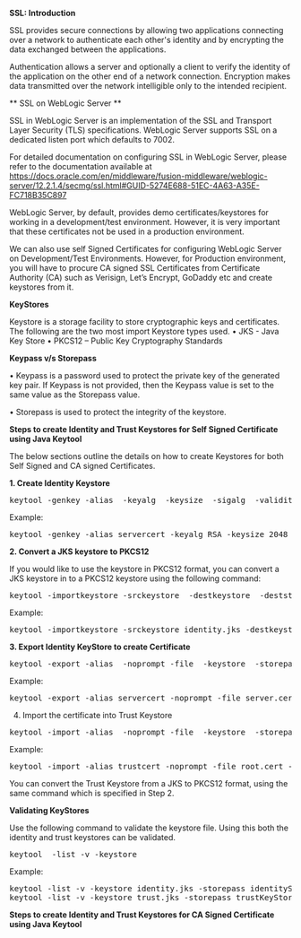 **SSL: Introduction**

SSL provides secure connections by allowing two applications connecting over a network to authenticate each other's identity and by encrypting the data exchanged between the applications.

Authentication allows a server and optionally a client to verify the identity of the application on the other end of a network connection. Encryption makes data transmitted over the network intelligible only to the intended recipient.


** SSL on WebLogic Server **

SSL in WebLogic Server is an implementation of the SSL and Transport Layer Security (TLS) specifications. WebLogic Server supports SSL on a dedicated listen port which defaults to 7002.

For detailed documentation on configuring SSL in WebLogic Server, please refer to the documentation available at https://docs.oracle.com/en/middleware/fusion-middleware/weblogic-server/12.2.1.4/secmg/ssl.html#GUID-5274E688-51EC-4A63-A35E-FC718B35C897

WebLogic Server, by default, provides demo certificates/keystores for working in a development/test environment. However, it is very important that these certificates not be used in a production environment. 

We can also use self Signed Certificates for configuring WebLogic Server on Development/Test Environments. However, for Production environment, you will have to procure CA signed SSL Certificates from Certificate Authority (CA) such as Verisign, Let’s Encrypt, GoDaddy etc and create keystores from it.

**KeyStores**

Keystore is a storage facility to store cryptographic keys and certificates. The following are the two most import Keystore types used.
•	JKS  - Java Key Store
•	PKCS12 – Public Key Cryptography Standards 

**Keypass v/s Storepass**

•	Keypass is a password used to protect the private key of the generated key pair. If Keypass is not provided, then the Keypass value is set to the same value as the Storepass value.

•	Storepass is used to protect the integrity of the keystore.


**Steps to create Identity and Trust Keystores for Self Signed Certificate using Java Keytool**

The below sections outline the details on how to create Keystores for both Self Signed and CA signed Certificates.

**1.	Create Identity Keystore**

<pre>keytool -genkey -alias <privatekeyAlias> -keyalg <keyAlgorithm> -keysize <keysize> -sigalg <signatureAlgorithm> -validity <validityPeriodInDays> -keystore <keyStoreFileName> -keypass <keyPassPhrase> -storepass < IdentityKeyStorePassPhrase></pre>

Example: 

<pre>keytool -genkey -alias servercert -keyalg RSA -keysize 2048 -sigalg SHA256withRSA -validity 365 -keystore identity.jks -keypass identityKeyPassword -storepass identityStorePassword</pre>


**2.	Convert a JKS keystore to PKCS12**

If you would like to use the keystore in PKCS12 format, you can convert a JKS keystore in to a PKCS12 keystore using the following command:

<pre>keytool -importkeystore -srckeystore <keystoreFileInJKSFormat> -destkeystore <keystoreFileInPKCS12Format> -deststoretype pkcs12</pre>

Example:

<pre>keytool -importkeystore -srckeystore identity.jks -destkeystore identity.p12 -deststoretype pkcs12</pre>


**3.	Export Identity KeyStore to create Certificate**

<pre>keytool -export -alias <privateKeyAlias> -noprompt -file <certificateName> -keystore <IdentityKeyStoreFileName> -storepass <IdentityKeyStorePassPhrase></pre>

Example:

<pre>keytool -export -alias servercert -noprompt -file server.cert -keystore identity.jks -storepass identityStorePassword</pre>


4.	Import the certificate into Trust Keystore

<pre>keytool -import -alias <trustStoreAlias> -noprompt -file <certificateName> -keystore <TrustKeyStoreFileName> -storepass <trustKeyStorePassPhrase></pre>

Example:

<pre>keytool -import -alias trustcert -noprompt -file root.cert -keystore trust.jks -storepass trustKeyStorePassword</pre>

You can convert the Trust Keystore from a JKS to PKCS12 format, using the same command which is specified in Step 2.

**Validating KeyStores**

Use the following command to validate the keystore file. Using this both the identity and trust keystores can be validated.

<pre>keytool  -list -v -keystore <keystorefile> </pre>

Example:

<pre>keytool -list -v -keystore identity.jks -storepass identityStorePassword  
keytool -list -v -keystore trust.jks -storepass trustKeyStorePassword   </pre>


**Steps to create Identity and Trust Keystores for CA Signed Certificate using Java Keytool**


